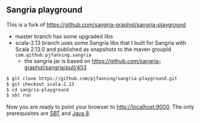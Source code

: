 ## Sangria playground

This is a fork of https://github.com/sangria-graphql/sangria-playground

* master branch has some upgraded libs
* scala-2.13 branch uses some Sangria libs that I built for Sangria with Scala 2.13.0 and published as snapshots to the maven groupId `com.github.pjfanning.sangria`
  *  the sangria jar is based on https://github.com/sangria-graphql/sangria/pull/453

```bash
$ git clone https://github.com/pjfanning/sangria-playground.git
$ git checkout scala-2.13
$ cd sangria-playground
$ sbt run
```

Now you are ready to point your browser to [http://localhost:9000](http://localhost:9000).
The only prerequisites are [SBT](http://www.scala-sbt.org/download.html) and [Java 8](http://www.oracle.com/technetwork/java/javase/downloads/jdk8-downloads-2133151.html).

